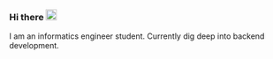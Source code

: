 ### Hi there <img src="https://raw.githubusercontent.com/MartinHeinz/MartinHeinz/master/wave.gif" width="20px" height="20px">
I am an informatics engineer student. Currently dig deep into backend development. 
<!--
**Anang-Abr/Anang-Abr** is a ✨ _special_ ✨ repository because its `README.md` (this file) appears on your GitHub profile.

Here are some ideas to get you started:

- 🔭 I’m currently working on ...
- 🌱 I’m currently learning ...
- 👯 I’m looking to collaborate on ...
- 🤔 I’m looking for help with ...
- 💬 Ask me about ...
- 📫 How to reach me: ...
- 😄 Pronouns: ...
- ⚡ Fun fact: ...
-->
